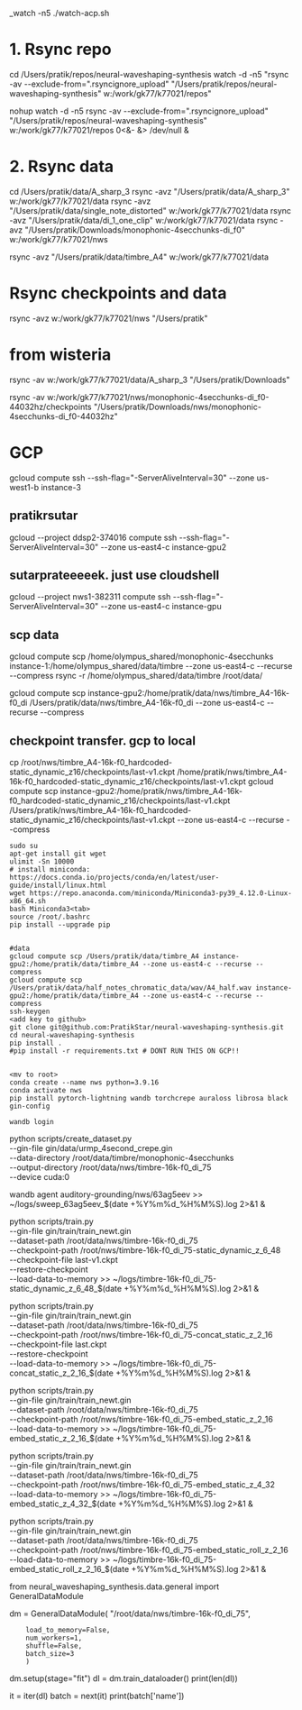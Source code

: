 _watch -n5 ./watch-acp.sh

# 1. Rsync repo
cd /Users/pratik/repos/neural-waveshaping-synthesis
watch -d -n5 "rsync -av --exclude-from=\".rsyncignore_upload\" \"/Users/pratik/repos/neural-waveshaping-synthesis\" w:/work/gk77/k77021/repos"

nohup watch -d -n5 rsync -av --exclude-from=".rsyncignore_upload" "/Users/pratik/repos/neural-waveshaping-synthesis" w:/work/gk77/k77021/repos 0<&- &> /dev/null &

# 2. Rsync data
cd /Users/pratik/data/A_sharp_3
rsync -avz "/Users/pratik/data/A_sharp_3" w:/work/gk77/k77021/data
rsync -avz "/Users/pratik/data/single_note_distorted" w:/work/gk77/k77021/data
rsync -avz "/Users/pratik/data/di_1_one_clip" w:/work/gk77/k77021/data
rsync -avz "/Users/pratik/Downloads/monophonic-4secchunks-di_f0" w:/work/gk77/k77021/nws

rsync -avz "/Users/pratik/data/timbre_A4" w:/work/gk77/k77021/data

# Rsync checkpoints and data
rsync -avz w:/work/gk77/k77021/nws "/Users/pratik"

# from wisteria
rsync -av w:/work/gk77/k77021/data/A_sharp_3 "/Users/pratik/Downloads"

rsync -av w:/work/gk77/k77021/nws/monophonic-4secchunks-di_f0-44032hz/checkpoints "/Users/pratik/Downloads/nws/monophonic-4secchunks-di_f0-44032hz" 




# GCP
gcloud compute ssh --ssh-flag="-ServerAliveInterval=30" --zone us-west1-b instance-3
## pratikrsutar
gcloud --project ddsp2-374016 compute ssh --ssh-flag="-ServerAliveInterval=30" --zone us-east4-c instance-gpu2
## sutarprateeeeek. just use cloudshell
gcloud --project nws1-382311 compute ssh --ssh-flag="-ServerAliveInterval=30" --zone us-east4-c instance-gpu


## scp data
gcloud compute scp /home/olympus_shared/monophonic-4secchunks instance-1:/home/olympus_shared/data/timbre --zone us-east4-c --recurse --compress
rsync -r /home/olympus_shared/data/timbre /root/data/

gcloud compute scp instance-gpu2:/home/pratik/data/nws/timbre_A4-16k-f0_di /Users/pratik/data/nws/timbre_A4-16k-f0_di --zone us-east4-c --recurse --compress

## checkpoint transfer. gcp to local
cp /root/nws/timbre_A4-16k-f0_hardcoded-static_dynamic_z16/checkpoints/last-v1.ckpt /home/pratik/nws/timbre_A4-16k-f0_hardcoded-static_dynamic_z16/checkpoints/last-v1.ckpt
gcloud compute scp instance-gpu2:/home/pratik/nws/timbre_A4-16k-f0_hardcoded-static_dynamic_z16/checkpoints/last-v1.ckpt /Users/pratik/nws/timbre_A4-16k-f0_hardcoded-static_dynamic_z16/checkpoints/last-v1.ckpt --zone us-east4-c --recurse --compress



```shell
sudo su
apt-get install git wget
ulimit -Sn 10000
# install miniconda: https://docs.conda.io/projects/conda/en/latest/user-guide/install/linux.html
wget https://repo.anaconda.com/miniconda/Miniconda3-py39_4.12.0-Linux-x86_64.sh
bash Miniconda3<tab>
source /root/.bashrc
pip install --upgrade pip


#data
gcloud compute scp /Users/pratik/data/timbre_A4 instance-gpu2:/home/pratik/data/timbre_A4 --zone us-east4-c --recurse --compress
gcloud compute scp /Users/pratik/data/half_notes_chromatic_data/wav/A4_half.wav instance-gpu2:/home/pratik/data/timbre_A4 --zone us-east4-c --recurse --compress
ssh-keygen
<add key to github>
git clone git@github.com:PratikStar/neural-waveshaping-synthesis.git
cd neural-waveshaping-synthesis
pip install .
#pip install -r requirements.txt # DONT RUN THIS ON GCP!!


<mv to root>
conda create --name nws python=3.9.16
conda activate nws
pip install pytorch-lightning wandb torchcrepe auraloss librosa black gin-config

wandb login
```

python scripts/create_dataset.py \
--gin-file gin/data/urmp_4second_crepe.gin \
--data-directory /root/data/timbre/monophonic-4secchunks \
--output-directory /root/data/nws/timbre-16k-f0_di_75 \
--device cuda:0

wandb agent auditory-grounding/nws/63ag5eev  >> ~/logs/sweep_63ag5eev_$(date +%Y%m%d_%H%M%S).log 2>&1 &

python scripts/train.py \
--gin-file gin/train/train_newt.gin \
--dataset-path /root/data/nws/timbre-16k-f0_di_75 \
--checkpoint-path /root/nws/timbre-16k-f0_di_75-static_dynamic_z_6_48 \
--checkpoint-file last-v1.ckpt \
--restore-checkpoint \
--load-data-to-memory  >> ~/logs/timbre-16k-f0_di_75-static_dynamic_z_6_48_$(date +%Y%m%d_%H%M%S).log 2>&1 &


python scripts/train.py \
--gin-file gin/train/train_newt.gin \
--dataset-path /root/data/nws/timbre-16k-f0_di_75 \
--checkpoint-path /root/nws/timbre-16k-f0_di_75-concat_static_z_2_16 \
--checkpoint-file last.ckpt \
--restore-checkpoint \
--load-data-to-memory  >> ~/logs/timbre-16k-f0_di_75-concat_static_z_2_16_$(date +%Y%m%d_%H%M%S).log 2>&1 &


python scripts/train.py \
--gin-file gin/train/train_newt.gin \
--dataset-path /root/data/nws/timbre-16k-f0_di_75 \
--checkpoint-path /root/nws/timbre-16k-f0_di_75-embed_static_z_2_16 \
--load-data-to-memory >> ~/logs/timbre-16k-f0_di_75-embed_static_z_2_16_$(date +%Y%m%d_%H%M%S).log 2>&1 &

python scripts/train.py \
--gin-file gin/train/train_newt.gin \
--dataset-path /root/data/nws/timbre-16k-f0_di_75 \
--checkpoint-path /root/nws/timbre-16k-f0_di_75-embed_static_z_4_32 \
--load-data-to-memory >> ~/logs/timbre-16k-f0_di_75-embed_static_z_4_32_$(date +%Y%m%d_%H%M%S).log 2>&1 &


python scripts/train.py \
--gin-file gin/train/train_newt.gin \
--dataset-path /root/data/nws/timbre-16k-f0_di_75 \
--checkpoint-path /root/nws/timbre-16k-f0_di_75-embed_static_roll_z_2_16 \
--load-data-to-memory >> ~/logs/timbre-16k-f0_di_75-embed_static_roll_z_2_16_$(date +%Y%m%d_%H%M%S).log 2>&1 &



from neural_waveshaping_synthesis.data.general import GeneralDataModule

dm = GeneralDataModule(
"/root/data/nws/timbre-16k-f0_di_75",

        load_to_memory=False,
        num_workers=1,
        shuffle=False,
        batch_size=3
        )
dm.setup(stage="fit")
dl = dm.train_dataloader()
print(len(dl))

it = iter(dl)
batch = next(it)
print(batch['name'])


